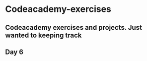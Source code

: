 # Codeacademy-exercises

## Codeacademy exercises and projects. Just wanted to keeping track

## Day 6
